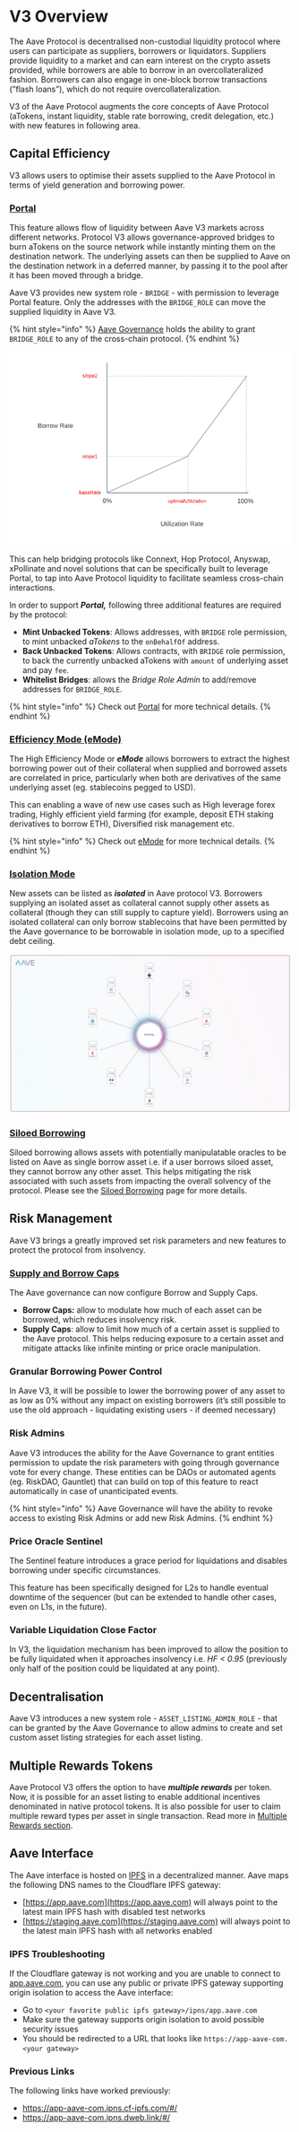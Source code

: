 # V3 Overview

The Aave Protocol is decentralised non-custodial liquidity protocol where users can participate as suppliers, borrowers or liquidators. Suppliers provide liquidity to a market and can earn interest on the crypto assets provided, while borrowers are able to borrow in an overcollateralized fashion. Borrowers can also engage in one-block borrow transactions (”flash loans”), which do not require overcollateralization.

V3 of the Aave Protocol augments the core concepts of Aave Protocol (aTokens, instant liquidity, stable rate borrowing, credit delegation, etc.) with new features in following area.

## Capital Efficiency

V3 allows users to optimise their assets supplied to the Aave Protocol in terms of yield generation and borrowing power.

### [Portal](whats-new/portal.md)

This feature allows flow of liquidity between Aave V3 markets across different networks. Protocol V3 allows governance-approved bridges to burn aTokens on the source network while instantly minting them on the destination network. The underlying assets can then be supplied to Aave on the destination network in a deferred manner, by passing it to the pool after it has been moved through a bridge.

Aave V3 provides new system role - `BRIDGE` - with permission to leverage Portal feature. Only the addresses with the `BRIDGE_ROLE` can move the supplied liquidity in Aave V3.

{% hint style="info" %}
[Aave Governance](https://docs.aave.com/governance/) holds the ability to grant `BRIDGE_ROLE` to any of the cross-chain protocol.
{% endhint %}

![](<.gitbook/assets/image (1).png>)

This can help bridging protocols like Connext, Hop Protocol, Anyswap, xPollinate and novel solutions that can be specifically built to leverage Portal, to tap into Aave Protocol liquidity to facilitate seamless cross-chain interactions.

In order to support _**Portal,**_ following three additional features are required by the protocol:

* **Mint Unbacked Tokens**: Allows addresses, with `BRIDGE` role permission, to mint unbacked _aTokens_ to the `onBehalfOf` address.
* **Back Unbacked Tokens**: Allows contracts, with `BRIDGE` role permission, to back the currently unbacked aTokens with `amount` of underlying asset and pay `fee`.
* **Whitelist Bridges**: allows the _Bridge Role Admin_ to add/remove addresses for `BRIDGE_ROLE`.

{% hint style="info" %}
Check out [Portal](whats-new/portal.md) for more technical details.
{% endhint %}

### [Efficiency Mode (eMode)](whats-new/efficiency-mode-emode.md)

The High Efficiency Mode or _**eMode**_ allows borrowers to extract the highest borrowing power out of their collateral when supplied and borrowed assets are correlated in price, particularly when both are derivatives of the same underlying asset (eg. stablecoins pegged to USD).

This can enabling a wave of new use cases such as High leverage forex trading, Highly efficient yield farming (for example, deposit ETH staking derivatives to borrow ETH), Diversified risk management etc.

{% hint style="info" %}
Check out [eMode](whats-new/efficiency-mode-emode.md) for more technical details.
{% endhint %}

### [Isolation Mode](whats-new/isolation-mode.md)

New assets can be listed as _**isolated**_ in Aave protocol V3. Borrowers supplying an isolated asset as collateral cannot supply other assets as collateral (though they can still supply to capture yield). Borrowers using an isolated collateral can only borrow stablecoins that have been permitted by the Aave governance to be borrowable in isolation mode, up to a specified debt ceiling.

![](<.gitbook/assets/image (5).png>)

### [Siloed Borrowing](whats-new/siloed-borrowing.md)

Siloed borrowing allows assets with potentially manipulatable oracles to be listed on Aave as single borrow asset i.e. if a user borrows siloed asset, they cannot borrow any other asset. This helps mitigating the risk associated with such assets from impacting the overall solvency of the protocol. Please see the [Siloed Borrowing](whats-new/siloed-borrowing.md) page for more details.

## Risk Management

Aave V3 brings a greatly improved set risk parameters and new features to protect the protocol from insolvency.

### [Supply and Borrow Caps](whats-new/supply-borrow-caps.md)

The Aave governance can now configure Borrow and Supply Caps.

* **Borrow Caps:** allow to modulate how much of each asset can be borrowed, which reduces insolvency risk.
* **Supply Caps**: allow to limit how much of a certain asset is supplied to the Aave protocol. This helps reducing exposure to a certain asset and mitigate attacks like infinite minting or price oracle manipulation.

### Granular Borrowing Power Control

In Aave V3, it will be possible to lower the borrowing power of any asset to as low as 0% without any impact on existing borrowers (it’s still possible to use the old approach - liquidating existing users - if deemed necessary)

### Risk Admins

Aave V3 introduces the ability for the Aave Governance to grant entities permission to update the risk parameters with going through governance vote for every change. These entities can be DAOs or automated agents (eg. RiskDAO, Gauntlet) that can build on top of this feature to react automatically in case of unanticipated events.

{% hint style="info" %}
Aave Governance will have the ability to revoke access to existing Risk Admins or add new Risk Admins.
{% endhint %}

### Price Oracle Sentinel

The Sentinel feature introduces a grace period for liquidations and disables borrowing under specific circumstances.

This feature has been specifically designed for L2s to handle eventual downtime of the sequencer (but can be extended to handle other cases, even on L1s, in the future).

### Variable Liquidation Close Factor

In V3, the liquidation mechanism has been improved to allow the position to be fully liquidated when it approaches insolvency i.e. _HF < 0.95_ (previously only half of the position could be liquidated at any point).

## Decentralisation

Aave V3 introduces a new system role - `ASSET_LISTING_ADMIN_ROLE` - that can be granted by the Aave Governance to allow admins to create and set custom asset listing strategies for each asset listing.

## Multiple Rewards Tokens

Aave Protocol V3 offers the option to have _**multiple rewards**_ per token. Now, it is possible for an asset listing to enable additional incentives denominated in native protocol tokens. It is also possible for user to claim multiple reward types per asset in single transaction. Read more in [Multiple Rewards section](whats-new/multiple-rewards-and-claim.md).

## Aave Interface

The Aave interface is hosted on [IPFS](https://ipfs.tech/) in a decentralized manner. Aave maps the following DNS names to the Cloudflare IPFS gateway:
* [https://app.aave.com](https://app.aave.com) will always point to the latest main IPFS hash with disabled test networks
* [https://staging.aave.com](https://staging.aave.com) will always point to the latest main IPFS hash with all networks enabled

### IPFS Troubleshooting

If the Cloudflare gateway is not working and you are unable to connect to [app.aave.com](https://app.aave.com), you can use any public or private IPFS gateway supporting origin isolation to access the Aave interface:
* Go to ```<your favorite public ipfs gateway>/ipns/app.aave.com```
* Make sure the gateway supports origin isolation to avoid possible security issues
* You should be redirected to a URL that looks like ```https://app-aave-com.<your gateway>```

### Previous Links

The following links have worked previously:
* https://app-aave-com.ipns.cf-ipfs.com/#/
* https://app-aave-com.ipns.dweb.link/#/
